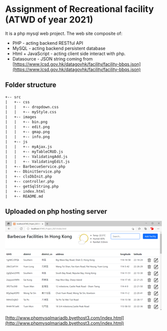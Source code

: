 # Assignment of Recreational facility (ATWD of year 2021)
  It is a php mysql web project. The web site composite of:
  - PHP - acting backend RESTful API
  - MySQL - acting backend persistent database
  - Html + JavaScript - acting client side interact with php.
  - Datasource - JSON string coming from [https://www.lcsd.gov.hk/datagovhk/facility/facility-bbqs.json](https://www.lcsd.gov.hk/datagovhk/facility/facility-bbqs.json)   

## Folder structure

```
+-- src
|   +-- css
|   |   +-- dropdown.css
|   |   +-- myStyle.css
|   +-- images
|   |   +-- bin.png
|   |   +-- edit.png
|   |   +-- gmap.png
|   |   +-- info.png
|   +-- js
|   |   +-- myAjax.js
|   |   +-- myTableCRUD.js
|   |   +-- ValidatingAdd.js
|   |   +-- ValidatingEdit.js
|   +-- BarbecueService.php
|   +-- DbinitService.php
|   +-- clsDbInit.php
|   +-- controller.php
|   +-- getSqlString.php
|   +-- index.html
|   +-- README.md

```
## Uploaded on php hosting server

![/imagesforreadme/WebpageInhosting.png](/imagesforreadme/WebpageInhosting.png)

[http://www.phpmysqlmariadb.byethost3.com/index.html](http://www.phpmysqlmariadb.byethost3.com/index.html)
